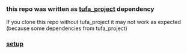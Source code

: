 ### this repo was written as [tufa_project](https://github.com/kuqmua/tufa_project) dependency
If you clone this repo without tufa_project it may not work as expected </br>
(because some dependencies from tufa_project)

### [setup](https://github.com/kuqmua/tufa_project/blob/main/setup.md#heading25)